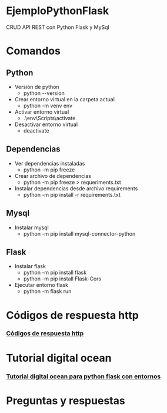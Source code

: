 # EjemploPythonFlask
CRUD API REST con Python Flask y MySql

# Comandos

## Python
- Versión de python
  - python --version
- Crear entorno virtual en la carpeta actual
  - python -m venv env
- Activar entorno virtual
  - .\env\Scripts\activate
- Desactivar  entorno virtual
  -  deactivate
## Dependencias
- Ver dependencias instaladas
  -  python -m pip freeze
- Crear archivo de dependencias
  - python -m pip freeze > requeriments.txt
- Instalar dependencias desde archivo requirements
  - python -m pip install -r requirements.txt
## Mysql
- Instalar mysql
  - python -m pip install mysql-connector-python
## Flask
- Instalar flask
  - python -m pip install flask
  - python -m pip install Flask-Cors
- Ejecutar entorno flask
  - python -m flask run

# Códigos de respuesta http
### [Códigos de respuesta http](https://restfulapi.net/http-status-codes/)

# Tutorial digital ocean 
### [Tutorial digital ocean para python flask con entornos](https://www.digitalocean.com/community/tutorials/how-to-make-a-web-application-using-flask-in-python-3-es)

# Preguntas y respuestas
